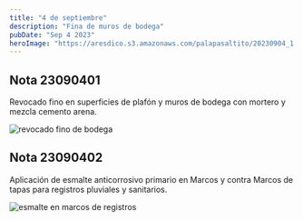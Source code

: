 ```yaml
---
title: "4 de septiembre"
description: "Fina de muros de bodega"
pubDate: "Sep 4 2023"
heroImage: "https://aresdico.s3.amazonaws.com/palapasaltito/20230904_1.jpeg"
---
```


## Nota 23090401

Revocado fino en superficies de plafón y muros de bodega con mortero y mezcla cemento arena.

![revocado fino de bodega](https://aresdico.s3.amazonaws.com/palapasaltito/20230904_1.jpeg "revocado fino de bodega")

## Nota 23090402

Aplicación de esmalte anticorrosivo primario en Marcos y contra Marcos de tapas para registros pluviales y sanitarios.

![esmalte en marcos de registros](https://aresdico.s3.amazonaws.com/palapasaltito/20230904_2.jpeg "esmalte en marcos de registros")
